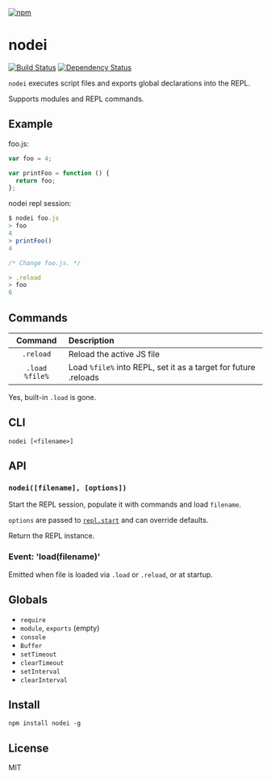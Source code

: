 [![npm](https://nodei.co/npm/nodei.png)](https://nodei.co/npm/nodei/)

# nodei

[![Build Status][travis-badge]][travis] [![Dependency Status][david-badge]][david]

`nodei` executes script files and exports global declarations into the REPL.

Supports modules and REPL commands.

[travis]: https://travis-ci.org/eush77/nodei
[travis-badge]: https://travis-ci.org/eush77/nodei.svg
[david]: https://david-dm.org/eush77/nodei
[david-badge]: https://david-dm.org/eush77/nodei.png

## Example

foo.js:

```js
var foo = 4;

var printFoo = function () {
  return foo;
};
```

nodei repl session:

```js
$ nodei foo.js
> foo
4
> printFoo()
4

/* Change foo.js. */

> .reload
> foo
6
```

## Commands

| Command        | Description
| :------------: | :----------
| `.reload`      | Reload the active JS file
| `.load %file%` | Load `%file%` into REPL, set it as a target for future .reloads

Yes, built-in `.load` is gone.

## CLI

```
nodei [<filename>]
```

## API

### `nodei([filename], [options])`

Start the REPL session, populate it with commands and load `filename`.

`options` are passed to [`repl.start`](https://iojs.org/api/repl.html#repl_repl_start_options) and can override defaults.

Return the REPL instance.

### Event: 'load(filename)'

Emitted when file is loaded via `.load` or `.reload`, or at startup.

## Globals

- `require`
- `module`, `exports` (empty)
- `console`
- `Buffer`
- `setTimeout`
- `clearTimeout`
- `setInterval`
- `clearInterval`

## Install

```shell
npm install nodei -g
```

## License

MIT

